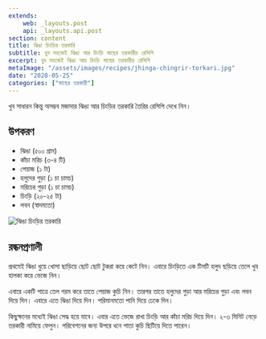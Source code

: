 ```yaml
---
extends:
    web: _layouts.post
    api: _layouts.api.post
section: content
title: ঝিঙা চিংড়ির তরকারি
subtitle: খুব সহজেই ঝিঙা আর চিংড়ি মাছের তরকারীর রেসিপি
excerpt: খুব সহজেই ঝিঙা আর চিংড়ি মাছের তরকারীর রেসিপি
metaImage: "/assets/images/recipes/jhinga-chingrir-torkari.jpg"
date: "2020-05-25"
categories: ["মাছের তরকারী"]
---
```


খুব সাধারন কিন্তু অসম্ভব মজাদার ঝিঙা আর চিংড়ির তরকারি তৈরির রেসিপি দেখে নিন।

## উপকরণ

- ঝিঙা (৫০০ গ্রাম)
- কাঁচা মরিচ (৩-৪ টি)
- পেয়াজ (১ টা)
- হলুদের গুড়া (১ চা চামচ)
- মরিচের গুড়া (১ চা চামচ)
- চিংড়ি (২০-২৫ টা)
- লবন (স্বাদমতো)

![ঝিঙা চিংড়ির তরকারি](/assets/images/recipes/jhinga-chingrir-torkari.jpg)

## রন্ধনপ্রণালী

প্রথমেই ঝিঙা ধুয়ে খোসা ছাড়িয়ে ছোট ছোট টুকরা করে কেটে নিন। এবারে চিংড়িতে এক টিমটি হলুদ ছড়িয়ে তেলে খুব
হালকা করে ভেজে নিন।

এবারে একটি পাত্রে তেল গরম করে তাতে পেয়াজ কুচি নিন। তারপর তাতে হলুদের গুড়া আর মরিচের গুড়া এবং লবন
দিয়ে দিন। এবারে এতে ঝিঙা দিয়ে দিন। পরিমানমতো পানি দিয়ে ঢেকে দিন।

কিছুক্ষনের মধ্যেই ঝিঙা সেদ্ধ হয়ে যাবে। এবার এতে ভেজে রাখা চিংড়ি আর কাঁচা মরিচ দিয়ে দিন। ২-৩ মিনিট নেড়ে 
তরকারী নামিয়ে ফেলুন। পরিবেশনের জন্য উপরে ধনে পাতা কুচি ছিটিয়ে দিতে পারেন।
